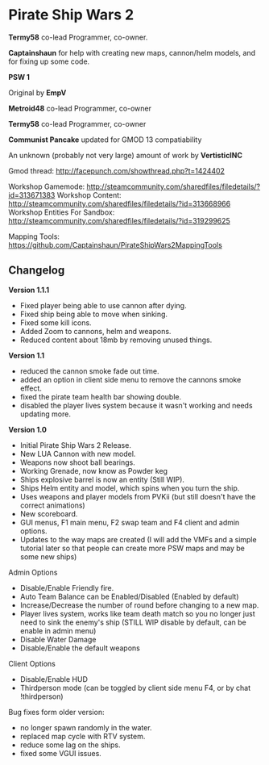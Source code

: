 Pirate Ship Wars 2
==================
**Termy58** co-lead Programmer, co-owner.

**Captainshaun** for help with creating new maps, cannon/helm models, and for fixing up some code.



**PSW 1** 

Original by **EmpV**

**Metroid48** co-lead Programmer, co-owner

**Termy58** co-lead Programmer, co-owner

**Communist Pancake** updated for GMOD 13 compatiability

An unknown (probably not very large) amount of work by **VertisticINC**


Gmod thread: http://facepunch.com/showthread.php?t=1424402

Workshop Gamemode: http://steamcommunity.com/sharedfiles/filedetails/?id=313671383
Workshop Content: http://steamcommunity.com/sharedfiles/filedetails/?id=313668966
Workshop Entities For Sandbox: http://steamcommunity.com/sharedfiles/filedetails/?id=319299625

Mapping Tools: https://github.com/Captainshaun/PirateShipWars2MappingTools

Changelog
---------
**Version 1.1.1**
 - Fixed player being able to use cannon after dying.
 - Fixed ship being able to move when sinking.
 - Fixed some kill icons.
 - Added Zoom to cannons, helm and weapons.
 - Reduced content about 18mb by removing unused things.
 
**Version 1.1**
 - reduced the cannon smoke fade out time.
 - added an option in client side menu to remove the cannons smoke effect.
 - fixed the pirate team health bar showing double.
 - disabled the player lives system because it wasn't working and needs updating more.
 
**Version 1.0**
 - Initial Pirate Ship Wars 2 Release.
 - New LUA Cannon with new model.
 - Weapons now shoot ball bearings. 
 - Working Grenade, now know as Powder keg 
 - Ships explosive barrel is now an entity (Still WIP).
 - Ships Helm entity and model, which spins when you turn the ship.
 - Uses weapons and player models from PVKii (but still doesn't have the correct animations) 
 - New scoreboard.
 - GUI menus, F1 main menu, F2 swap team and F4 client and admin options.
 - Updates to the way maps are created (I will add the VMFs and a simple tutorial later so that people can create more PSW maps and may be some new ships)

Admin Options
 - Disable/Enable Friendly fire.
 - Auto Team Balance can be Enabled/Disabled (Enabled by default)
 - Increase/Decrease the number of round before changing to a new map.
 - Player lives system, works like team death match so you no longer just need to sink the enemy's ship (STILL WIP disable by default, can be enable in admin menu)
 - Disable Water Damage
 - Disable/Enable the default weapons
  
Client Options
 - Disable/Enable HUD
 - Thirdperson mode (can be toggled by client side menu F4, or by chat !thirdperson)

Bug fixes form older version:
 - no longer spawn randomly in the water.
 - replaced map cycle with RTV system.
 - reduce some lag on the ships.
 - fixed some VGUI issues.

